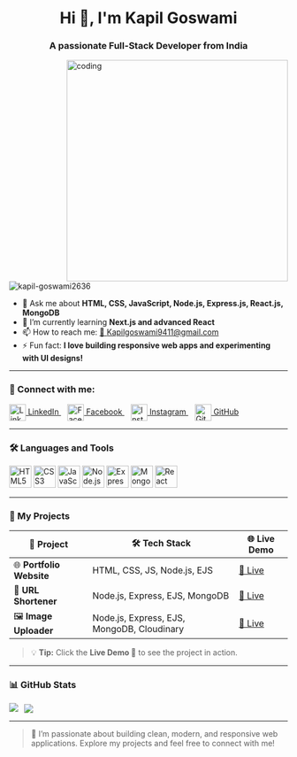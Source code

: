 <h1 align="center">Hi 👋, I'm Kapil Goswami</h1>
<h3 align="center">A passionate Full-Stack Developer from India</h3>

<img align="right" alt="coding" width="400" src="https://i.pinimg.com/originals/54/e3/7d/54e37d8074ebcde1d96c77d7b2a7f310.gif" />

<p align="left">
  <img src="https://komarev.com/ghpvc/?username=kapil-goswami2636&label=Profile%20views&color=0e75b6&style=flat" alt="kapil-goswami2636" />
</p>

- 💬 Ask me about **HTML, CSS, JavaScript, Node.js, Express.js, React.js, MongoDB**  
- 🌱 I’m currently learning **Next.js and advanced React**  
- 📫 How to reach me: [📧 Kapilgoswami9411@gmail.com](mailto:Kapilgoswami9411@gmail.com)  
- ⚡ Fun fact: **I love building responsive web apps and experimenting with UI designs!**

---

### 🔗 Connect with me:
<p align="left">
  <a href="http://linkedin.com/in/kapil-goswami-5b0826302" target="_blank">
    <img align="center" src="https://cdn.jsdelivr.net/npm/simple-icons@v10/icons/linkedin.svg" alt="LinkedIn" height="30" width="30" /> LinkedIn
  </a> &nbsp;&nbsp;
  <a href="https://fb.com/kapilgoswami" target="_blank">
    <img align="center" src="https://cdn.jsdelivr.net/npm/simple-icons@v10/icons/facebook.svg" alt="Facebook" height="30" width="30" /> Facebook
  </a> &nbsp;&nbsp;
  <a href="https://instagram.com/kapilgoswami2636" target="_blank">
    <img align="center" src="https://cdn.jsdelivr.net/npm/simple-icons@v10/icons/instagram.svg" alt="Instagram" height="30" width="30" /> Instagram
  </a> &nbsp;&nbsp;
  <a href="https://github.com/kapil-goswami2636" target="_blank">
    <img align="center" src="https://cdn.jsdelivr.net/npm/simple-icons@v10/icons/github.svg" alt="GitHub" height="30" width="30" /> GitHub
  </a>
</p>

---

### 🛠 Languages and Tools
<p align="left">
  <img src="https://cdn.jsdelivr.net/gh/devicons/devicon/icons/html5/html5-original.svg" alt="HTML5" width="40" height="40"/> 
  <img src="https://cdn.jsdelivr.net/gh/devicons/devicon/icons/css3/css3-original.svg" alt="CSS3" width="40" height="40"/> 
  <img src="https://cdn.jsdelivr.net/gh/devicons/devicon/icons/javascript/javascript-original.svg" alt="JavaScript" width="40" height="40"/> 
  <img src="https://cdn.jsdelivr.net/gh/devicons/devicon/icons/nodejs/nodejs-original.svg" alt="Node.js" width="40" height="40"/> 
  <img src="https://cdn.jsdelivr.net/gh/devicons/devicon/icons/express/express-original.svg" alt="Express" width="40" height="40"/> 
  <img src="https://cdn.jsdelivr.net/gh/devicons/devicon/icons/mongodb/mongodb-original.svg" alt="MongoDB" width="40" height="40"/> 
  <img src="https://cdn.jsdelivr.net/gh/devicons/devicon/icons/react/react-original.svg" alt="React" width="40" height="40"/>
</p>

---

### 💼 My Projects
| 🚀 Project | 🛠 Tech Stack | 🌐 Live Demo |
|------------|---------------|-------------|
| 🌐 **Portfolio Website** | HTML, CSS, JS, Node.js, EJS | [🔗 Live](https://portfolio-rouge-seven-27.vercel.app/) |
| 🔗 **URL Shortener** | Node.js, Express, EJS, MongoDB | [🔗 Live](https://url-shortner-project-y37k.onrender.com) |
| 🖼 **Image Uploader** | Node.js, Express, EJS, MongoDB, Cloudinary | [🔗 Live](https://image-uploader-iaay.onrender.com) |

> 💡 **Tip:** Click the **Live Demo 🔗** to see the project in action.

---

### 📊 GitHub Stats
<p>
  <img align="left" src="https://github-readme-stats.vercel.app/api/top-langs/?username=kapil-goswami2636&layout=compact&theme=radical" />
  &nbsp;
  <img align="center" src="https://github-readme-stats.vercel.app/api?username=kapil-goswami2636&show_icons=true&theme=radical" />
</p>

---

> 🚀 I’m passionate about building clean, modern, and responsive web applications. Explore my projects and feel free to connect with me!
